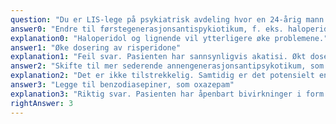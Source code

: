 ```yaml
---
question: "Du er LIS-lege på psykiatrisk avdeling hvor en 24-årig mann er innlagt med første episode alvorlig mani, sannsynligvis som ledd i bipolar lidelse type1. Han har blitt behandlet med risperidone («annen generasjons antipsykotikum») i stadig økende dosering. Du blir tilkalt som vakthavende da han har blitt økende motorisk urolig, vandrende, irritabel og desperat. Han klarer overhodet ikke å være i ro. Personalet er redd for at han kan fysisk utagere mot dem. Hva er riktig medikamentell håndtering av situasjonen?"
answer0: "Endre til førstegenerasjonsantispykiotikum, f. eks. haloperidol"
explanation0: "Haloperidol og lignende vil ytterligere øke problemene."
answer1: "Øke dosering av risperidone"
explanation1: "Feil svar. Pasienten har sannsynligvis akatisi. Økt dosering vil ytterligere forverre situasjonen. I tillegg er han i behov av medikasjon for sin agitasjon."
answer2: "Skifte til mer sederende annengenerasjonsantipsykotikum, som quetiapin"
explanation2: "Det er ikke tilstrekkelig. Samtidig er det potensielt en fare for alvorlige cardiale bivirkninger hvor det brukes betydelige doser av to antipsykotika til en agitert pasient."
answer3: "Legge til benzodiasepiner, som oxazepam"
explanation3: "Riktig svar. Pasienten har åpenbart bivirkninger i form av akatisi. Det er ikke noe preparat som «vitenskapelig uovertruffen effekt» ved akatisi. Benzodiaz har imidlertid best dokumentasjon. Det er åpenbart at benzo er best dokumentert for umiddelbart å redusere agitasjon ved denne tilstanden."
rightAnswer: 3
---
```

